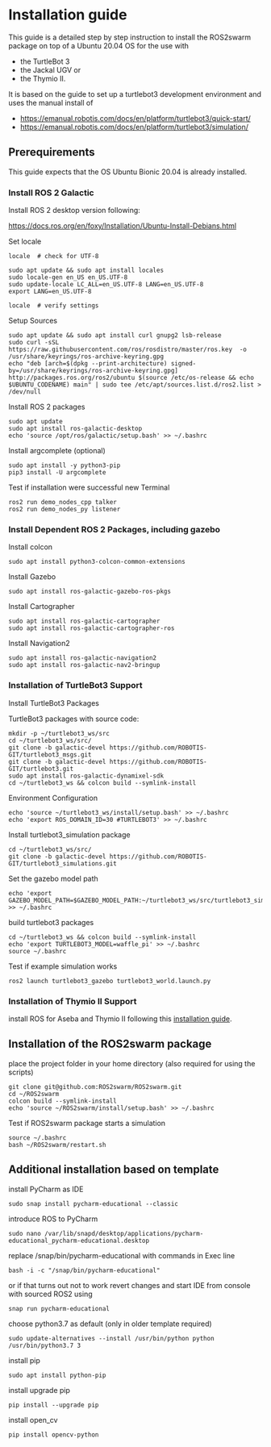 # Installation guide

This guide is a detailed step by step instruction to install the ROS2swarm package on top of a Ubuntu 20.04 OS for the use with 
- the TurtleBot 3
- the Jackal UGV or
- the Thymio II. 

It is based on the guide to set up a turtlebot3 development environment and uses the manual install of
- https://emanual.robotis.com/docs/en/platform/turtlebot3/quick-start/
- https://emanual.robotis.com/docs/en/platform/turtlebot3/simulation/


## Prerequirements

This guide expects that the OS Ubuntu Bionic 20.04 is already installed.

### Install ROS 2 Galactic
Install ROS 2 desktop version following:

https://docs.ros.org/en/foxy/Installation/Ubuntu-Install-Debians.html

Set locale
```
locale  # check for UTF-8

sudo apt update && sudo apt install locales
sudo locale-gen en_US en_US.UTF-8
sudo update-locale LC_ALL=en_US.UTF-8 LANG=en_US.UTF-8
export LANG=en_US.UTF-8

locale  # verify settings
```
Setup Sources
```
sudo apt update && sudo apt install curl gnupg2 lsb-release
sudo curl -sSL https://raw.githubusercontent.com/ros/rosdistro/master/ros.key  -o /usr/share/keyrings/ros-archive-keyring.gpg
echo "deb [arch=$(dpkg --print-architecture) signed-by=/usr/share/keyrings/ros-archive-keyring.gpg] http://packages.ros.org/ros2/ubuntu $(source /etc/os-release && echo $UBUNTU_CODENAME) main" | sudo tee /etc/apt/sources.list.d/ros2.list > /dev/null
```
Install ROS 2 packages
```
sudo apt update
sudo apt install ros-galactic-desktop
echo 'source /opt/ros/galactic/setup.bash' >> ~/.bashrc
```
Install argcomplete (optional)
```
sudo apt install -y python3-pip
pip3 install -U argcomplete
```
Test if installation were successful
new Terminal
```
ros2 run demo_nodes_cpp talker
ros2 run demo_nodes_py listener
```
### Install Dependent ROS 2 Packages, including gazebo

Install colcon
```
sudo apt install python3-colcon-common-extensions
```

Install Gazebo
```
sudo apt install ros-galactic-gazebo-ros-pkgs
```

Install Cartographer
```
sudo apt install ros-galactic-cartographer
sudo apt install ros-galactic-cartographer-ros
```

Install Navigation2
```
sudo apt install ros-galactic-navigation2
sudo apt install ros-galactic-nav2-bringup
```
<!--
Install vcstool
```
sudo apt install python3-vcstool
```
-->
### Installation of TurtleBot3 Support 

Install TurtleBot3 Packages
<!--
```
source ~/.bashrc
sudo apt install ros-galactic-dynamixel-sdk
sudo apt install ros-galactic-turtlebot3-msgs
sudo apt install ros-galactic-turtlebot3
```
-->

TurtleBot3 packages with source code:
```
mkdir -p ~/turtlebot3_ws/src
cd ~/turtlebot3_ws/src/
git clone -b galactic-devel https://github.com/ROBOTIS-GIT/turtlebot3_msgs.git
git clone -b galactic-devel https://github.com/ROBOTIS-GIT/turtlebot3.git
sudo apt install ros-galactic-dynamixel-sdk
cd ~/turtlebot3_ws && colcon build --symlink-install
```

Environment Configuration
```
echo 'source ~/turtlebot3_ws/install/setup.bash' >> ~/.bashrc
echo 'export ROS_DOMAIN_ID=30 #TURTLEBOT3' >> ~/.bashrc
```

Install turtlebot3_simulation package
```
cd ~/turtlebot3_ws/src/
git clone -b galactic-devel https://github.com/ROBOTIS-GIT/turtlebot3_simulations.git
```

Set the gazebo model path
```
echo 'export GAZEBO_MODEL_PATH=$GAZEBO_MODEL_PATH:~/turtlebot3_ws/src/turtlebot3_simulations/turtlebot3_gazebo/models' >> ~/.bashrc
```

build turtlebot3 packages
```
cd ~/turtlebot3_ws && colcon build --symlink-install
echo 'export TURTLEBOT3_MODEL=waffle_pi' >> ~/.bashrc
source ~/.bashrc
```

Test if example simulation works
```
ros2 launch turtlebot3_gazebo turtlebot3_world.launch.py
```

### Installation of Thymio II Support 

install ROS for Aseba and Thymio II following this [installation guide](http://jeguzzi.github.io/ros-aseba/installation.html). 


## Installation of the ROS2swarm package

place the project folder in your home directory (also required for using the scripts)
```
git clone git@github.com:ROS2swarm/ROS2swarm.git
cd ~/ROS2swarm
colcon build --symlink-install
echo 'source ~/ROS2swarm/install/setup.bash' >> ~/.bashrc
```

Test if ROS2swarm package starts a simulation
```
source ~/.bashrc
bash ~/ROS2swarm/restart.sh
```

## Additional installation based on template


install PyCharm as IDE
```
sudo snap install pycharm-educational --classic
```
introduce ROS to PyCharm
```
sudo nano /var/lib/snapd/desktop/applications/pycharm-educational_pycharm-educational.desktop
```
replace /snap/bin/pycharm-educational with commands in Exec line
```
bash -i -c "/snap/bin/pycharm-educational"
```
or if that turns out not to work revert changes and start IDE from console with sourced ROS2 using
```
snap run pycharm-educational
```

choose python3.7 as default (only in older template required)
```
sudo update-alternatives --install /usr/bin/python python /usr/bin/python3.7 3
```

install pip
```
sudo apt install python-pip
```

install upgrade pip
```
pip install --upgrade pip
```

install open_cv
```
pip install opencv-python
```
